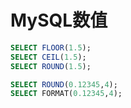 # MySQL数值

```sql
SELECT FLOOR(1.5);
SELECT CEIL(1.5);
SELECT ROUND(1.5);

SELECT ROUND(0.12345,4);
SELECT FORMAT(0.12345,4);


```



